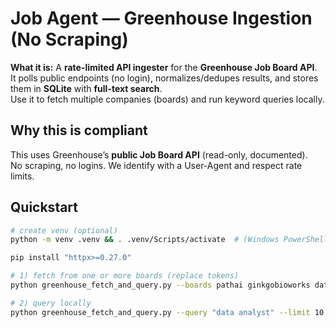 # Job Agent — Greenhouse Ingestion (No Scraping)

**What it is:** A **rate-limited API ingester** for the **Greenhouse Job Board API**.  
It polls public endpoints (no login), normalizes/dedupes results, and stores them in **SQLite** with **full-text search**.  
Use it to fetch multiple companies (boards) and run keyword queries locally.

## Why this is compliant
This uses Greenhouse’s **public Job Board API** (read-only, documented).  
No scraping, no logins. We identify with a User-Agent and respect rate limits.

## Quickstart
```bash
# create venv (optional)
python -m venv .venv && . .venv/Scripts/activate  # (Windows PowerShell: .\ .venv\Scripts\Activate)

pip install "httpx>=0.27.0"

# 1) fetch from one or more boards (replace tokens)
python greenhouse_fetch_and_query.py --boards pathai ginkgobioworks datavant2 foliahealth acadianassetmanagementllc clearviewhealthcarepartners putnamassociatesllc --fetch --rate 12

# 2) query locally
python greenhouse_fetch_and_query.py --query "data analyst" --limit 10
